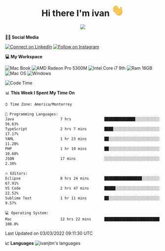 <h1 align="center">Hi there I'm ivan <img src="https://raw.githubusercontent.com/ABSphreak/ABSphreak/master/gifs/Hi.gif" width="40px" /></h1>
<div align="center">
<img src="http://github-readme-streak-stats.herokuapp.com?user=ivanjtm&hide_border=true&background=00000000&border=FFFFFF00&sideNums=A8A8A8&sideLabels=A8A8A8&currStreakNum=FFC93C&dates=A8A8A8)](https://git.io/streak-stats"/>
</div>

**👦🏻 Social Media**

[![Connect on LinkedIn](https://img.shields.io/badge/LinkedIn-%230077B5.svg?&style=flat-square&logo=linkedin&logoColor=white)](https://www.linkedin.com/in/ivanjtm)
[![Follow on Instagram](https://img.shields.io/badge/Instagram-E4405F?style=flat-square&logo=instagram&logoColor=white)](https://www.instagram.com/ivanjtm)

**💻 My Workspace**

![Mac Book](https://img.shields.io/badge/Apple-MacBook_Pro_2019-999999?style=flat-square&logo=apple&logoColor=white)
![AMD Radeon Pro 5300M](https://img.shields.io/badge/AMD-Radeon_Pro_5300M-ED1C24?style=flat-square&logo=amd&logoColor=white)
![Intel Core i7 9th](https://img.shields.io/badge/Intel-Core_i7_9th-0071C5?style=flat-square&logo=intel&logoColor=white)
![Ram 16GB](https://img.shields.io/badge/RAM-16GB-230071C5?style=flat-square&logoColor=white)
![Mac OS](https://img.shields.io/badge/Mac%20OS-000000?style=flat-square&logo=apple&logoColor=white)
![Windows](https://img.shields.io/badge/Windows-0078D6?style=flat-square&logo=windows&logoColor=white)


<!--START_SECTION:waka-->
![Code Time](http://img.shields.io/badge/Code%20Time-624%20hrs%2025%20mins-blue)

📊 **This Week I Spent My Time On** 

```text
⌚︎ Time Zone: America/Monterrey

💬 Programming Languages: 
Java                     7 hrs               ██████████████░░░░░░░░░░░   56.63% 
TypeScript               2 hrs 7 mins        ████░░░░░░░░░░░░░░░░░░░░░   17.17% 
YAML                     1 hr 23 mins        ██░░░░░░░░░░░░░░░░░░░░░░░   11.28% 
PHP                      1 hr 19 mins        ██░░░░░░░░░░░░░░░░░░░░░░░   10.68% 
JSON                     17 mins             ░░░░░░░░░░░░░░░░░░░░░░░░░   2.38%

🔥 Editors: 
Eclipse                  8 hrs 24 mins       █████████████████░░░░░░░░   67.91% 
VS Code                  2 hrs 47 mins       █████░░░░░░░░░░░░░░░░░░░░   22.52% 
Sublime Text             1 hr 11 mins        ██░░░░░░░░░░░░░░░░░░░░░░░   9.57%

💻 Operating System: 
Mac                      12 hrs 22 mins      █████████████████████████   100.0%

```


 Last Updated on 03/03/2022 09:11:30 UTC
<!--END_SECTION:waka-->
**📈 Languages**
 ![ivanjtm's languages](https://wakatime.com/share/@ivanjtm/a32f83c6-d0c9-49a4-a5ae-d0440b950377.svg)
